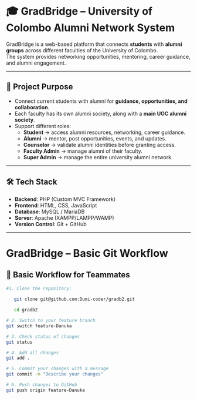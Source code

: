 # 🎓 GradBridge – University of Colombo Alumni Network System

GradBridge is a web-based platform that connects **students** with **alumni groups** across different faculties of the University of Colombo.  
The system provides networking opportunities, mentoring, career guidance, and alumni engagement.  

---

## 🚀 Project Purpose
- Connect current students with alumni for **guidance, opportunities, and collaboration**.
- Each faculty has its own alumni society, along with a **main UOC alumni society**.
- Support different roles:
  - **Student** → access alumni resources, networking, career guidance.  
  - **Alumni** → mentor, post opportunities, events, and updates.  
  - **Counselor** → validate alumni identities before granting access.  
  - **Faculty Admin** → manage alumni of their faculty.  
  - **Super Admin** → manage the entire university alumni network.  

---

## 🛠️ Tech Stack
- **Backend**: PHP (Custom MVC Framework)
- **Frontend**: HTML, CSS, JavaScript
- **Database**: MySQL / MariaDB
- **Server**: Apache (XAMPP/LAMPP/WAMP)
- **Version Control**: Git + GitHub

---

# GradBridge – Basic Git Workflow

## 🌿 Basic Workflow for Teammates

```bash
#1. Clone the repository:
   
   git clone git@github.com:Dumi-coder/gradb2.git

   cd gradb2

# 2. Switch to your feature branch
git switch feature-Danuka

# 3. Check status of changes
git status

# 4. Add all changes
git add .

# 5. Commit your changes with a message
git commit -m "Describe your changes"

# 6. Push changes to GitHub
git push origin feature-Danuka
